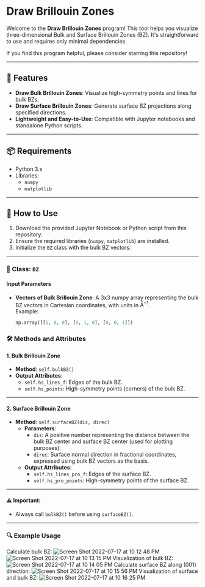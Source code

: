 # Draw Brillouin Zones

Welcome to the **Draw Brillouin Zones** program! This tool helps you visualize three-dimensional Bulk and Surface Brillouin Zones (BZ). It's straightforward to use and requires only minimal dependencies.

If you find this program helpful, please consider starring this repository!

---

## 🚀 Features
- **Draw Bulk Brillouin Zones**: Visualize high-symmetry points and lines for bulk BZs.
- **Draw Surface Brillouin Zones**: Generate surface BZ projections along specified directions.
- **Lightweight and Easy-to-Use**: Compatible with Jupyter notebooks and standalone Python scripts.

---

## 📦 Requirements
- Python 3.x
- Libraries:
  - `numpy`
  - `matplotlib`

---

## 🔧 How to Use

1. Download the provided Jupyter Notebook or Python script from this repository.
2. Ensure the required libraries (`numpy`, `matplotlib`) are installed.
3. Initialize the `BZ` class with the bulk BZ vectors.

---

### 🧪 Class: `BZ`

#### **Input Parameters**
- **Vectors of Bulk Brillouin Zone**: A 3x3 numpy array representing the bulk BZ vectors in Cartesian coordinates, with units in $\text{Å}^{-1}$.  
  Example:
  ```python
  np.array([[1, 0, 0], [0, 1, 0], [0, 0, 1]])
  ```
  
### 🛠 Methods and Attributes

#### 1. Bulk Brillouin Zone

- **Method**: `self.bulkBZ()`
- **Output Attributes**:
  - `self.hs_lines_f`: Edges of the bulk BZ.
  - `self.hs_points`: High-symmetry points (corners) of the bulk BZ.

---

#### 2. Surface Brillouin Zone

- **Method**: `self.surfaceBZ(dis, direc)`
  - **Parameters**:
    - `dis`: A positive number representing the distance between the bulk BZ center and surface BZ center (used for plotting purposes).
    - `direc`: Surface normal direction in fractional coordinates, expressed using bulk BZ vectors as the basis.
  - **Output Attributes**:
    - `self.hs_lines_pro_f`: Edges of the surface BZ.
    - `self.hs_pro_points`: High-symmetry points of the surface BZ.

---

#### ⚠️ Important:
- Always call `bulkBZ()` before using `surfaceBZ()`.

---
### 🔍 Example Usage

Calculate bulk BZ:
![Screen Shot 2022-07-17 at 10 12 48 PM](https://user-images.githubusercontent.com/62127000/179436001-5863e173-997f-4f67-b9c6-ad63d735cfee.png)
![Screen Shot 2022-07-17 at 10 13 15 PM](https://user-images.githubusercontent.com/62127000/179436027-cee2ebaf-0c28-454f-b611-811bb18a1c61.png)
Visualization of bulk BZ:
![Screen Shot 2022-07-17 at 10 14 05 PM](https://user-images.githubusercontent.com/62127000/179436092-662490c5-64a9-4ff0-87de-953620bf2b6e.png)
Calculate surface BZ along (001) direction:
![Screen Shot 2022-07-17 at 10 15 56 PM](https://user-images.githubusercontent.com/62127000/179436221-65b157ce-4b0c-44fd-9481-43d8ec298b48.png)
Visualization of surface and bulk BZ:
![Screen Shot 2022-07-17 at 10 16 25 PM](https://user-images.githubusercontent.com/62127000/179436251-ac964b61-31b5-44ef-81d0-88f9f88c8744.png)
